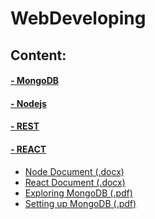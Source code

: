 # WebDeveloping

 ## Content: 


#### [- MongoDB](https://github.com/mjahanseir/WebDeveloping/blob/main/mongoose.md)
#### [- Nodejs](https://github.com/mjahanseir/WebDeveloping/blob/main/Nodejs.md)
#### [- REST](https://github.com/mjahanseir/WebDeveloping/blob/main/REST.md)
#### [- REACT](https://github.com/mjahanseir/WebDeveloping/blob/main/React.md)
- [Node Document (.docx)](https://github.com/mjahanseir/WebDeveloping/raw/main/CWEB602-LO1.%20Introduction%20to%20Nodejs%20and%20REST.docx)
- [React Document (.docx)](https://github.com/mjahanseir/WebDeveloping/blob/main/CWEB602-LO6.%20Introduction%20to%20REACT.docx)
- [Exploring MongoDB (.pdf)](https://github.com/mjahanseir/WebDeveloping/blob/main/Exploring%20MongoDB.pdf)
- [Setting up MongoDB (.pdf)](https://github.com/mjahanseir/WebDeveloping/blob/main/Setting%20up%20MongoDB.pdf)

